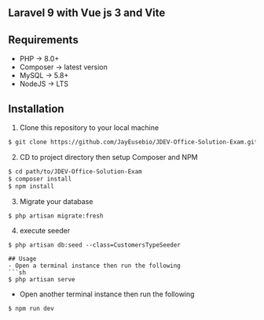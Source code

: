 ## Laravel 9 with Vue js 3 and Vite
## Requirements
- PHP -> 8.0+
- Composer -> latest version
- MySQL -> 5.8+
- NodeJS -> LTS

## Installation
1. Clone this repository to your local machine
```sh
$ git clone https://github.com/JayEusebio/JDEV-Office-Solution-Exam.git
```
2. CD to project directory then setup Composer and NPM
```sh
$ cd path/to/JDEV-Office-Solution-Exam
$ composer install
$ npm install
``` 
3. Migrate your database
```
$ php artisan migrate:fresh
```
4. execute seeder
```
$ php artisan db:seed --class=CustomersTypeSeeder

## Usage
- Open a terminal instance then run the following
```sh
$ php artisan serve
```
- Open another terminal instance then run the following
```
$ npm run dev
```
